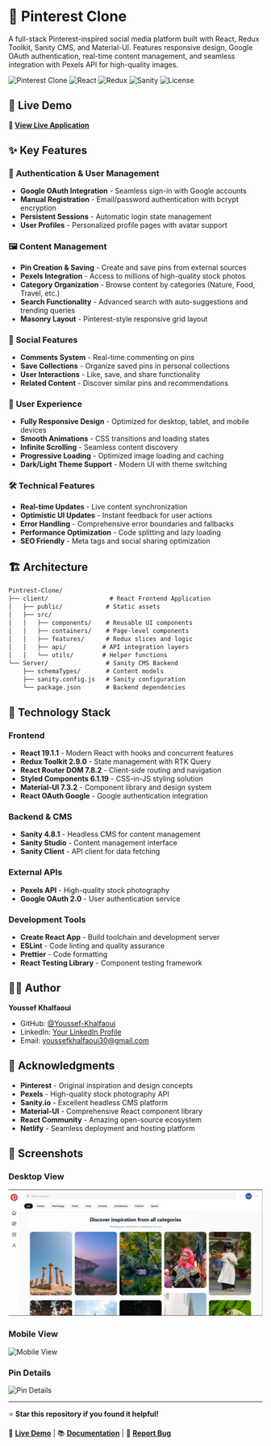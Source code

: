 # 📌 Pinterest Clone

A full-stack Pinterest-inspired social media platform built with React, Redux Toolkit, Sanity CMS, and Material-UI. Features responsive design, Google OAuth authentication, real-time content management, and seamless integration with Pexels API for high-quality images.

![Pinterest Clone](https://img.shields.io/badge/Status-Live-success)
![React](https://img.shields.io/badge/React-19.1.1-blue)
![Redux](https://img.shields.io/badge/Redux-2.9.0-purple)
![Sanity](https://img.shields.io/badge/Sanity-4.8.1-red)
![License](https://img.shields.io/badge/License-MIT-green)

## 🌟 Live Demo

**🚀 [View Live Application](https://pintrestiiclone.netlify.app/)**

## ✨ Key Features

### 🔐 **Authentication & User Management**
- **Google OAuth Integration** - Seamless sign-in with Google accounts
- **Manual Registration** - Email/password authentication with bcrypt encryption
- **Persistent Sessions** - Automatic login state management
- **User Profiles** - Personalized profile pages with avatar support

### 🖼️ **Content Management**
- **Pin Creation & Saving** - Create and save pins from external sources
- **Pexels Integration** - Access to millions of high-quality stock photos
- **Category Organization** - Browse content by categories (Nature, Food, Travel, etc.)
- **Search Functionality** - Advanced search with auto-suggestions and trending queries
- **Masonry Layout** - Pinterest-style responsive grid layout

### 💬 **Social Features**
- **Comments System** - Real-time commenting on pins
- **Save Collections** - Organize saved pins in personal collections
- **User Interactions** - Like, save, and share functionality
- **Related Content** - Discover similar pins and recommendations

### 📱 **User Experience**
- **Fully Responsive Design** - Optimized for desktop, tablet, and mobile devices
- **Smooth Animations** - CSS transitions and loading states
- **Infinite Scrolling** - Seamless content discovery
- **Progressive Loading** - Optimized image loading and caching
- **Dark/Light Theme Support** - Modern UI with theme switching

### 🛠️ **Technical Features**
- **Real-time Updates** - Live content synchronization
- **Optimistic UI Updates** - Instant feedback for user actions
- **Error Handling** - Comprehensive error boundaries and fallbacks
- **Performance Optimization** - Code splitting and lazy loading
- **SEO Friendly** - Meta tags and social sharing optimization

## 🏗️ Architecture

```
Pintrest-Clone/
├── client/                 # React Frontend Application
│   ├── public/            # Static assets
│   ├── src/
│   │   ├── components/    # Reusable UI components
│   │   ├── containers/    # Page-level components
│   │   ├── features/      # Redux slices and logic
│   │   ├── api/          # API integration layers
│   │   └── utils/        # Helper functions
└── Server/                # Sanity CMS Backend
    ├── schemaTypes/       # Content models
    ├── sanity.config.js   # Sanity configuration
    └── package.json       # Backend dependencies
```

## 🚀 Technology Stack

### **Frontend**
- **React 19.1.1** - Modern React with hooks and concurrent features
- **Redux Toolkit 2.9.0** - State management with RTK Query
- **React Router DOM 7.8.2** - Client-side routing and navigation
- **Styled Components 6.1.19** - CSS-in-JS styling solution
- **Material-UI 7.3.2** - Component library and design system
- **React OAuth Google** - Google authentication integration

### **Backend & CMS**
- **Sanity 4.8.1** - Headless CMS for content management
- **Sanity Studio** - Content management interface
- **Sanity Client** - API client for data fetching

### **External APIs**
- **Pexels API** - High-quality stock photography
- **Google OAuth 2.0** - User authentication service

### **Development Tools**
- **Create React App** - Build toolchain and development server
- **ESLint** - Code linting and quality assurance
- **Prettier** - Code formatting
- **React Testing Library** - Component testing framework

## 👨‍💻 Author

**Youssef Khalfaoui**
- GitHub: [@Youssef-Khalfaoui](https://github.com/Youssef-Khalfaoui)
- LinkedIn: [Your LinkedIn Profile](https://linkedin.com/in/your-profile)
- Email: youssefkhalfaoui30@gmail.com

## 🙏 Acknowledgments

- **Pinterest** - Original inspiration and design concepts
- **Pexels** - High-quality stock photography API
- **Sanity.io** - Excellent headless CMS platform
- **Material-UI** - Comprehensive React component library
- **React Community** - Amazing open-source ecosystem
- **Netlify** - Seamless deployment and hosting platform

## 📸 Screenshots

### Desktop View
![Desktop Home Page](img.png)

### Mobile View  
![Mobile View](https://via.placeholder.com/400x800/f0f0f0/333?text=Mobile+View)

### Pin Details
![Pin Details](https://via.placeholder.com/800x600/f0f0f0/333?text=Pin+Details+Page)

---

⭐ **Star this repository if you found it helpful!**

🔗 **[Live Demo](https://pintrestiiclone.netlify.app/)** | 📚 **[Documentation](#)** | 🐛 **[Report Bug](https://github.com/Youssef-Khalfaoui/Pintrest-Clone/issues)**
